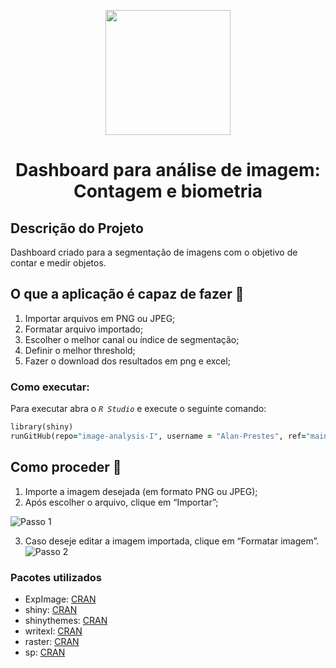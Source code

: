 <p align="center"> <img src="https://user-images.githubusercontent.com/87569077/236585012-9f31c629-35f3-40c3-99de-541efcb9db63.jpg" width="200">
<h1 align="center"> Dashboard para análise de imagem: Contagem e biometria </h3>

## Descrição do Projeto
Dashboard criado para a segmentação de imagens com o objetivo de contar e medir objetos.

## O que a aplicação é capaz de fazer :checkered_flag:
1. Importar arquivos em PNG ou JPEG;
2. Formatar arquivo importado;
3. Escolher o melhor canal ou índice de segmentação;
4. Definir o melhor threshold;
5. Fazer o download dos resultados em png e excel;

### Como executar:
Para executar abra o _`R Studio`_ e execute o seguinte comando:
```ruby
library(shiny)
runGitHub(repo="image-analysis-I", username = "Alan-Prestes", ref="main")
```

## Como proceder :punch:
1. Importe a imagem desejada (em formato PNG ou JPEG);
2. Após escolher o arquivo, clique em “Importar”;

![Passo 1](https://github.com/Alan-Prestes/Image-Analysis-I/assets/87569077/28870b87-535f-473c-9af7-b452507edf53)

3. Caso deseje editar a imagem importada, clique em “Formatar imagem”.
![Passo 2](https://github.com/Alan-Prestes/Image-Analysis-I/assets/87569077/c417ddcb-f470-40f6-9dba-cf4e2792fa42)

### Pacotes utilizados
* ExpImage: [CRAN](https://cran.r-project.org/web/packages/ExpImage/ExpImage.pdf)
* shiny: [CRAN](https://cran.r-project.org/package=shiny)
* shinythemes: [CRAN](https://cran.r-project.org/package=shinythemes)
* writexl: [CRAN](https://cran.r-project.org/package=writexl)
* raster: [CRAN](https://cran.r-project.org/package=raster)
* sp: [CRAN](https://cran.r-project.org/package=sp)
